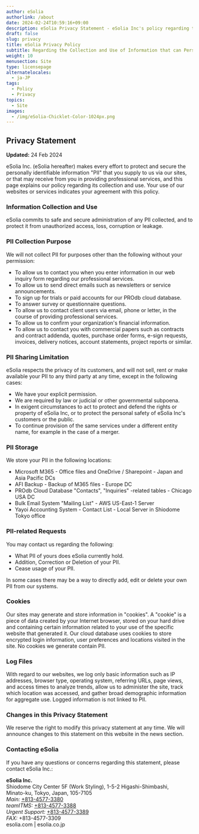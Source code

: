 ```yaml
---
author: eSolia
authorlink: /about
date: 2024-02-24T10:59:16+09:00
description: eSolia Privacy Statement - eSolia Inc's policy regarding the collection and use of information that can personally identify you. 
draft: false
slug: privacy
title: eSolia Privacy Policy
subtitle: Regarding the Collection and Use of Information that can Personally Identify You
weight: 10
menusection: Site
type: licensepage
alternatelocales:
  - ja-JP
tags:
  - Policy
  - Privacy
topics:
  - Site
images:
  - /img/eSolia-Chicklet-Color-1024px.png
---
```


## Privacy Statement

**Updated:** 24 Feb 2024  
  
eSolia Inc. (eSolia hereafter) makes every effort to protect and secure the personally identifiable information "PII" that you supply to us via our sites, or that may receive from you in providing professional services, and this page explains our policy regarding its collection and use. Your use of our websites or services indicates your agreement with this policy. 

### Information Collection and Use

eSolia commits to safe and secure administration of any PII collected, and to protect it from unauthorized access, loss, corruption or leakage. 

### PII Collection Purpose

We will not collect PII for purposes other than the following without your permission:

* To allow us to contact you when you enter information in our web inquiry form regarding our professional services.
* To allow us to send direct emails such as newsletters or service announcements. 
* To sign up for trials or paid accounts for our PROdb cloud database.
* To answer survey or questionnaire questions. 
* To allow us to contact client users via email, phone or letter, in the course of providing professional services. 
* To allow us to confirm your organization's financial information. 
* To allow us to contact you with commercial papers such as contracts and contract addenda, quotes, purchase order forms, e-sign requests, invoices, delivery notices, account statements, project reports or similar. 

### PII Sharing Limitation

eSolia respects the privacy of its customers, and will not sell, rent or make available your PII to any third party at any time, except in the following cases: 

* We have your explicit permission. 
* We are required by law or judicial or other governmental subpoena.
* In exigent circumstances to act to protect and defend the rights or property of eSolia Inc, or to protect the personal safety of eSolia Inc's customers or the public. 
* To continue provision of the same services under a different entity name, for example in the case of a merger. 

### PII Storage

We store your PII in the following locations: 

* Microsoft M365 - Office files and OneDrive / Sharepoint - Japan and Asia Pacific DCs
* AFI Backup - Backup of M365 files - Europe DC
* PROdb Cloud Database "Contacts", "Inquiries" -related tables - Chicago USA DC
* Bulk Email System "Mailing List" - AWS US-East-1 Server 
* Yayoi Accounting System - Contact List - Local Server in Shiodome Tokyo office

### PII-related Requests

You may contact us regarding the following: 

* What PII of yours does eSolia currently hold. 
* Addition, Correction or Deletion of your PII. 
* Cease usage of your PII.  

In some cases there may be a way to directly add, edit or delete your own PII from our systems. 

### Cookies

Our sites may generate and store information in "cookies". A "cookie" is a piece of data created by your Internet browser, stored on your hard drive and containing certain information related to your use of the specific website that generated it. Our cloud database uses cookies to store encrypted login information, user preferences and locations visited in the site. No cookies we generate contain PII. 

### Log Files

With regard to our websites, we log only basic information such as IP addresses, browser type, operating system, referring URLs, page views, and access times to analyze trends, allow us to administer the site, track which location was accessed, and gather broad demographic information for aggregate use. Logged information is not linked to PII.

### Changes in this Privacy Statement

We reserve the right to modify this privacy statement at any time. We will announce changes to this statement on this website in the news section. 

### Contacting eSolia

If you have any questions or concerns regarding this statement, please contact eSolia Inc.:

**eSolia Inc.**  
Shiodome City Center 5F (Work Styling), 1-5-2 Higashi-Shimbashi, <br>
      Minato-ku, Tokyo, Japan, 105-7105<br>
    <em>Main:</em> <a href="tel:+813-4577-3380">+813-4577-3380</a><br>
    <em>teamITMS:</em> <a href="tel:+813-4577-3388">+813-4577-3388</a><br>
    <em>Urgent Support:</em> <a href="tel:+813-4577-3389">+813-4577-3389</a><br>
    <em>FAX:</em> +813-4577-3309<br> 
esolia.com | esolia.co.jp  
